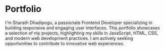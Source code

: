 # Portfolio
I'm Sharath Dhadipogu, a passionate Frontend Developer specializing in building responsive and engaging user interfaces. This portfolio showcases a selection of my projects, highlighting my skills in JavaScript, HTML, CSS, and modern web development practices. I am actively seeking opportunities to contribute to innovative web experiences.
